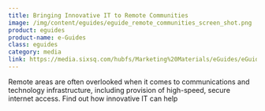 ```yaml
---
title: Bringing Innovative IT to Remote Communities
image: /img/content/eguides/eguide_remote_communities_screen_shot.png
product: eguides
product-name: e-Guides
class: eguides
category: media
link: https://media.sixsq.com/hubfs/Marketing%20Materials/eGuides/eGuide-NuvlaBox-remote-communities.pdf
---
```


Remote areas are often overlooked when it comes to communications and technology infrastructure, including provision of high-speed, secure internet access. Find out how innovative IT can help
